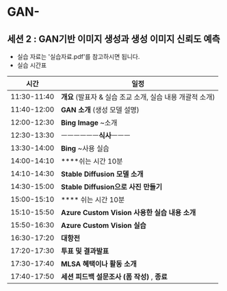 # GAN-
## 세션 2 : GAN기반 이미지 생성과 생성 이미지 신뢰도 예측

* 실습 자료는 '실습자료.pdf'를 참고하시면 됩니다.
* 실습 시간표

| 시간         | 일정                               |
|--------------|------------------------------------|
| 11:30-11:40  | **개요** (발표자 & 실습 조교 소개, 실습 내용 개괄적 소개) |
| 11:40-12:00  | **GAN 소개** (생성 모델 설명)                  |
| 12:00-12:30  | **Bing Image** ~소개                       |
| 12:30-13:30  | ㅡㅡㅡㅡㅡㅡ**식사**ㅡㅡㅡ               |
| 13:30-14:00  | **Bing** ~사용 실습                         |
| 14:00-14:10  | ****쉬는 시간 10분                     |
| 14:10-14:30  | **Stable Diffusion 모델 소개**              |
| 14:30-15:00  | **Stable Diffusion으로 사진 만들기**        |
| 15:00-15:10  | **** 쉬는 시간 10분                    |
| 15:10-15:50  | **Azure Custom Vision 사용한 실습 내용 소개** |
| 15:50-16:30  | **Azure Custom Vision 실습**                |
| 16:30-17:20  | **대항전**                                |
| 17:20-17:30  | **투표 및 결과발표**                       |
| 17:30-17:40  | **MLSA 혜택이나 활동 소개**                 |
| 17:40-17:50  | **세션 피드백 설문조사 (폼 작성)** , **종료**     |

